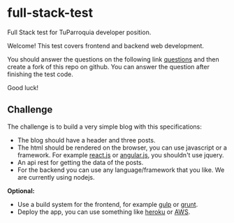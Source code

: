# full-stack-test
Full Stack test for TuParroquia developer position.


Welcome! This test covers frontend and backend web development.

You should answer the questions on the following link [questions](https://goo.gl/forms/ui9ukPcILAJNaN1A3) and then create a fork of this repo on github. You can answer the question after finishing the test code.

Good luck!


## Challenge

The challenge is to build a very simple blog with this specifications:

* The blog should have a header and three posts.
* The html should be rendered on the browser, you can use javascript or a framework. For example [react.js](https://facebook.github.io/react/) or [angular.js](https://angularjs.org/), you shouldn't use jquery.
* An api rest for getting the data of the posts.
* For the backend you can use any language/framework that you like. We are currently using nodejs.


**Optional:**

* Use a build system for the frontend, for example [gulp](http://gulpjs.com/) or [grunt](http://gruntjs.com/).
* Deploy the app, you can use something like [heroku](https://www.heroku.com/) or [AWS](https://aws.amazon.com/es/).
